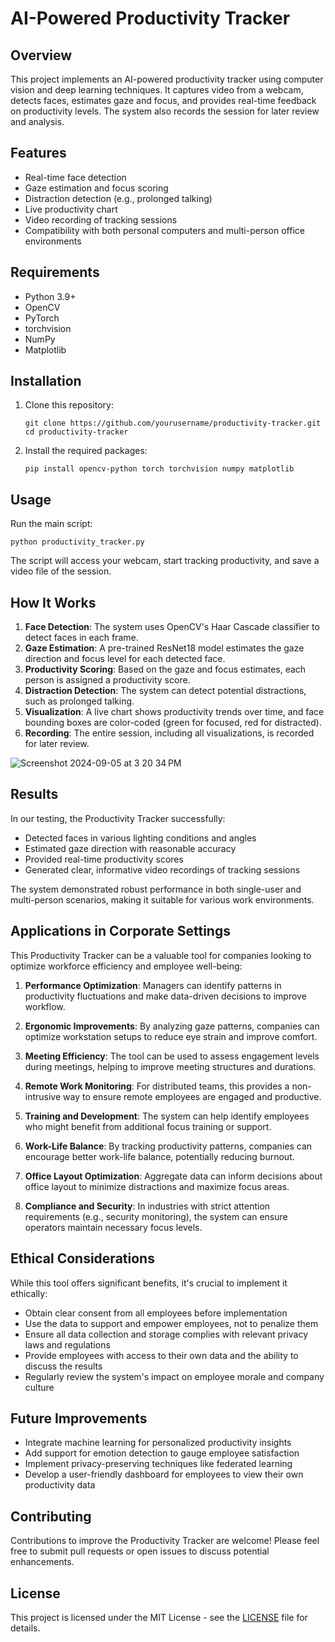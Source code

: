 # AI-Powered Productivity Tracker

## Overview

This project implements an AI-powered productivity tracker using computer vision and deep learning techniques. It captures video from a webcam, detects faces, estimates gaze and focus, and provides real-time feedback on productivity levels. The system also records the session for later review and analysis.

## Features

- Real-time face detection
- Gaze estimation and focus scoring
- Distraction detection (e.g., prolonged talking)
- Live productivity chart
- Video recording of tracking sessions
- Compatibility with both personal computers and multi-person office environments

## Requirements

- Python 3.9+
- OpenCV
- PyTorch
- torchvision
- NumPy
- Matplotlib

## Installation

1. Clone this repository:
   ```
   git clone https://github.com/yourusername/productivity-tracker.git
   cd productivity-tracker
   ```

2. Install the required packages:
   ```
   pip install opencv-python torch torchvision numpy matplotlib
   ```

## Usage

Run the main script:

```
python productivity_tracker.py
```

The script will access your webcam, start tracking productivity, and save a video file of the session.

## How It Works

1. **Face Detection**: The system uses OpenCV's Haar Cascade classifier to detect faces in each frame.
2. **Gaze Estimation**: A pre-trained ResNet18 model estimates the gaze direction and focus level for each detected face.
3. **Productivity Scoring**: Based on the gaze and focus estimates, each person is assigned a productivity score.
4. **Distraction Detection**: The system can detect potential distractions, such as prolonged talking.
5. **Visualization**: A live chart shows productivity trends over time, and face bounding boxes are color-coded (green for focused, red for distracted).
6. **Recording**: The entire session, including all visualizations, is recorded for later review.

 ![Screenshot 2024-09-05 at 3 20 34 PM](https://github.com/user-attachments/assets/18210600-45a7-4c5d-9702-7254fa5a768d)


## Results

In our testing, the Productivity Tracker successfully:
- Detected faces in various lighting conditions and angles
- Estimated gaze direction with reasonable accuracy
- Provided real-time productivity scores
- Generated clear, informative video recordings of tracking sessions

The system demonstrated robust performance in both single-user and multi-person scenarios, making it suitable for various work environments.

## Applications in Corporate Settings

This Productivity Tracker can be a valuable tool for companies looking to optimize workforce efficiency and employee well-being:

1. **Performance Optimization**: Managers can identify patterns in productivity fluctuations and make data-driven decisions to improve workflow.

2. **Ergonomic Improvements**: By analyzing gaze patterns, companies can optimize workstation setups to reduce eye strain and improve comfort.

3. **Meeting Efficiency**: The tool can be used to assess engagement levels during meetings, helping to improve meeting structures and durations.

4. **Remote Work Monitoring**: For distributed teams, this provides a non-intrusive way to ensure remote employees are engaged and productive.

5. **Training and Development**: The system can help identify employees who might benefit from additional focus training or support.

6. **Work-Life Balance**: By tracking productivity patterns, companies can encourage better work-life balance, potentially reducing burnout.

7. **Office Layout Optimization**: Aggregate data can inform decisions about office layout to minimize distractions and maximize focus areas.

8. **Compliance and Security**: In industries with strict attention requirements (e.g., security monitoring), the system can ensure operators maintain necessary focus levels.

## Ethical Considerations

While this tool offers significant benefits, it's crucial to implement it ethically:
- Obtain clear consent from all employees before implementation
- Use the data to support and empower employees, not to penalize them
- Ensure all data collection and storage complies with relevant privacy laws and regulations
- Provide employees with access to their own data and the ability to discuss the results
- Regularly review the system's impact on employee morale and company culture

## Future Improvements

- Integrate machine learning for personalized productivity insights
- Add support for emotion detection to gauge employee satisfaction
- Implement privacy-preserving techniques like federated learning
- Develop a user-friendly dashboard for employees to view their own productivity data

## Contributing

Contributions to improve the Productivity Tracker are welcome! Please feel free to submit pull requests or open issues to discuss potential enhancements.

## License

This project is licensed under the MIT License - see the [LICENSE](LICENSE) file for details.
